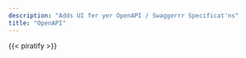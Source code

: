 ```yaml
---
description: "Adds UI fer yer OpenAPI / Swaggerrr Specificat'ns"
title: "OpenAPI"
---
```

{{< piratify >}}
